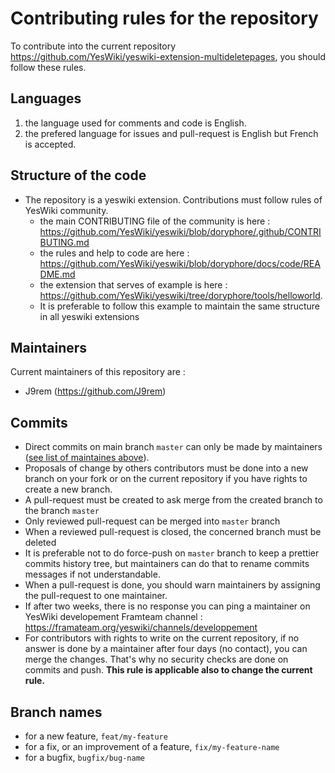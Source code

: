 # Contributing rules for the repository

To contribute into the current repository https://github.com/YesWiki/yeswiki-extension-multideletepages, you should follow these rules.

## Languages

 1. the language used for comments and code is English.
 2. the prefered language for issues and pull-request is English but French is accepted.

## Structure of the code

 - The repository is a yeswiki extension. Contributions must follow rules of YesWiki community.
   - the main CONTRIBUTING file of the community is here : https://github.com/YesWiki/yeswiki/blob/doryphore/.github/CONTRIBUTING.md
   - the rules and help to code are here : https://github.com/YesWiki/yeswiki/blob/doryphore/docs/code/README.md
   - the extension that serves of example is here : https://github.com/YesWiki/yeswiki/tree/doryphore/tools/helloworld.
   - It is preferable to follow this example to maintain the same structure in all yeswiki extensions

## Maintainers

Current maintainers of this repository are :
 - J9rem (https://github.com/J9rem)

## Commits

 - Direct commits on main branch `master` can only be made by maintainers ([see list of maintaines above](#Maintainers)).
 - Proposals of change by others contributors must be done into a new branch on your fork or on the current repository if you have rights to create a new branch.
 - A pull-request must be created to ask merge from the created branch to the branch `master`
 - Only reviewed pull-request can be merged into `master` branch
 - When a reviewed pull-request is closed, the concerned branch must be deleted
 - It is preferable not to do force-push on `master` branch to keep a prettier commits history tree, but maintainers can do that to rename commits messages if not understandable.
 - When a pull-request is done, you should warn maintainers by assigning the pull-request to one maintainer.
 - If after two weeks, there is no response you can ping a maintainer on YesWiki developement Framteam channel : https://framateam.org/yeswiki/channels/developpement
 - For contributors with rights to write on the current repository, if no answer is done by a maintainer after four days (no contact), you can merge the changes. That's why no security checks are done on commits and push. **This rule is applicable also to change the current rule.**

## Branch names

 - for a new feature, `feat/my-feature`
 - for a fix, or an improvement of a feature, `fix/my-feature-name`
 - for a bugfix, `bugfix/bug-name`
